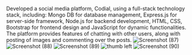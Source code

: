 Developed a social media platform, Codial, using a full-stack technology stack, including: Mongo DB
for database management, Express.js for server-side framework, Node.js for backend development, HTML, CSS, Bootstrap for frontend design and JavaScript for dynamic functionalities.
The platform provides features of chatting with other users, along with posting of images and commenting over the posts.
![Screenshot (87)](https://github.com/Drishtidagar04/codial/assets/110250573/f0db152b-e2d7-4e8f-a66f-85bfadc6440f)
![Screenshot (88)](https://github.com/Drishtidagar04/codial/assets/110250573/b0bc0ced-be37-42ce-bbb1-46c5e920a22a)
![Screenshot (89)](https://github.com/Drishtidagar04/codial/assets/110250573/e1f78920-5a83-466f-b07f-8046d1b3a02e)
![thumb left](https://github.com/Drishtidagar04/codial/assets/110250573/328bc9ea-50a0-4443-8af5-6e932f972df3)
![Screenshot (90)](https://github.com/Drishtidagar04/codial/assets/110250573/c84c307d-7a10-4f12-aa6d-ad8d7d595c3c)
